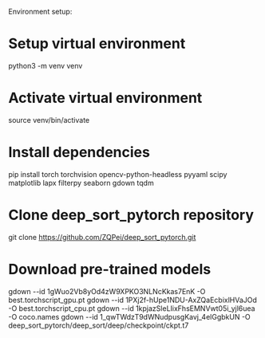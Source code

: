 Environment setup:

# Setup virtual environment
python3 -m venv venv

# Activate virtual environment
source venv/bin/activate

# Install dependencies
pip install torch torchvision opencv-python-headless pyyaml scipy matplotlib lapx filterpy seaborn gdown tqdm

# Clone deep_sort_pytorch repository
git clone https://github.com/ZQPei/deep_sort_pytorch.git

# Download pre-trained models
gdown --id 1gWuo2Vb8yOd4zW9XPKO3NLNcKkas7EnK -O best.torchscript_gpu.pt
gdown --id 1PXj2f-hUpe1NDU-AxZQaEcbixlHVaJOd -O best.torchscript_cpu.pt
gdown --id 1kpjazSleLIixFhsEMNVwt05i_yjl6uea -O coco.names
gdown --id 1_qwTWdzT9dWNudpusgKavj_4elGgbkUN -O deep_sort_pytorch/deep_sort/deep/checkpoint/ckpt.t7
